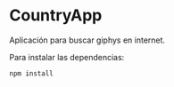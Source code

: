 # CountryApp

Aplicación para buscar giphys en internet.

Para instalar las dependencias:

```nodejs
npm install
```

